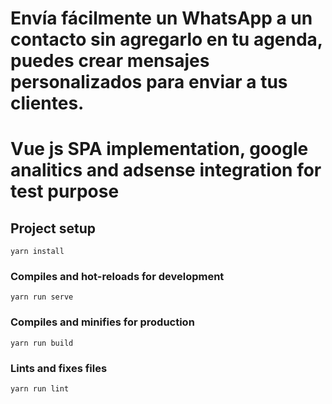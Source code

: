 # Envía fácilmente un WhatsApp a un contacto sin agregarlo en tu agenda, puedes crear mensajes personalizados para enviar a tus clientes.
# Vue js SPA implementation, google analitics and adsense integration for test purpose

## Project setup
```
yarn install
```

### Compiles and hot-reloads for development
```
yarn run serve
```

### Compiles and minifies for production
```
yarn run build
```

### Lints and fixes files
```
yarn run lint
```
